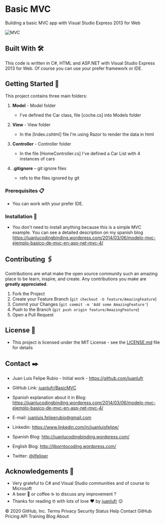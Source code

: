 <!-- Basic MVC app ASP .NET MVC 4 -->

# Basic MVC

Building a basic MVC app with Visual Studio Express 2013 for Web

![MVC](https://juanlucodingbinding.files.wordpress.com/2014/03/mvc.jpg)

## Built With 🛠️

This code is written in C#, HTML and ASP.NET with Visual Studio Express 2013 for Web.
Of course you can use your prefer framework or IDE.


<!-- GETTING STARTED -->

## Getting Started 🚀

This project contains three main folders:

1. **Model** - Model folder

   - I've defined the Car class, file [coche.cs] into Models folder

2. **View** - View folder

   - In the [Index.cshtml] file I'm using Razor to render the data in html

3. **Controller** - Controller folder

   - In the file [HomeController.cs] I've defined a Car List with 4 instances of cars

4. **.gitignore** – git ignore files

   - refs to the files ignored by git

### Prerequisites 📋

- You can work with your prefer IDE.

### Installation 🔧

- You don't need to install anything because this is a simple MVC example. You can see a detailed description on my spanish blog https://juanlucodingbinding.wordpress.com/2014/03/06/modelo-mvc-ejemplo-basico-de-mvc-en-asp-net-mvc-4/

<!-- CONTRIBUTING -->

## Contributing 🖇️

Contributions are what make the open source community such an amazing place to be learn, inspire, and create. Any contributions you make are **greatly appreciated**.

1. Fork the Project
2. Create your Feature Branch (`git checkout -b feature/AmazingFeature`)
3. Commit your Changes (`git commit -m 'Add some AmazingFeature'`)
4. Push to the Branch (`git push origin feature/AmazingFeature`)
5. Open a Pull Request

<!-- LICENSE -->

## License 📄

- This project is licensed under the MIT License - see the [LICENSE.md](https://github.com/juanlufr/BasicMVC/blob/master/LICENSE.md) file for details

<!-- CONTACT -->

## Contact ✒️

- Juan Luis Felipe Rubio - Initial work - https://github.com/juanlufr

- GitHub Link: [juanlufr/BasicMVC](https://github.com/juanlufr/BasicMVC)

- Spanish explanation about it in Blog: https://juanlucodingbinding.wordpress.com/2014/03/06/modelo-mvc-ejemplo-basico-de-mvc-en-asp-net-mvc-4/

- E-mail: juanluis.feliperubio@gmail.com

- Linkedin: https://www.linkedin.com/in/juanluisfelipe/

- Spanish Blog: http://juanlucodingbinding.wordpress.com/

- English Blog: http://jlborntocoding.wordpress.com/

- Twitter: [@jlfeliper](https://twitter.com/jlfeliper)

<!-- ACKNOWLEDGEMENTS -->

## Acknowledgements 🎁

- Very grateful to C# and Visual Studio communities and of course to Microsoft
- A beer 🍺 or coffee ☕ to discuss any improvement ?
- Thanks for reading 🤓 with lots of love ❤️ by [juanlufr](https://github.com/juanlufr) 😉

© 2020 GitHub, Inc.
Terms
Privacy
Security
Status
Help
Contact GitHub
Pricing
API
Training
Blog
About
